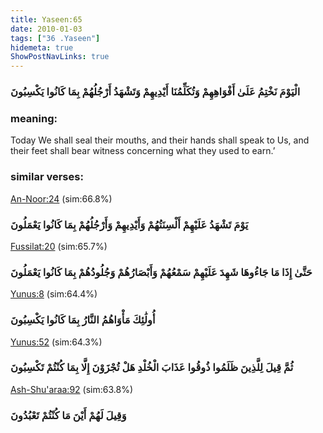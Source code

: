 ```yaml
---
title: Yaseen:65
date: 2010-01-03
tags: ["36 .Yaseen"]
hidemeta: true 
ShowPostNavLinks: true 
---
```

### الْيَوْمَ نَخْتِمُ عَلَىٰ أَفْوَاهِهِمْ وَتُكَلِّمُنَا أَيْدِيهِمْ وَتَشْهَدُ أَرْجُلُهُمْ بِمَا كَانُوا يَكْسِبُونَ
### meaning: 
Today We shall seal their mouths, and their hands shall speak to Us, and their feet shall bear witness concerning what they used to earn.’
### similar verses: 

[An-Noor:24](/24/24) (sim:66.8%)

### يَوْمَ تَشْهَدُ عَلَيْهِمْ أَلْسِنَتُهُمْ وَأَيْدِيهِمْ وَأَرْجُلُهُمْ بِمَا كَانُوا يَعْمَلُونَ

[Fussilat:20](/41/20) (sim:65.7%)

### حَتَّىٰ إِذَا مَا جَاءُوهَا شَهِدَ عَلَيْهِمْ سَمْعُهُمْ وَأَبْصَارُهُمْ وَجُلُودُهُمْ بِمَا كَانُوا يَعْمَلُونَ

[Yunus:8](/10/8) (sim:64.4%)

### أُولَٰئِكَ مَأْوَاهُمُ النَّارُ بِمَا كَانُوا يَكْسِبُونَ

[Yunus:52](/10/52) (sim:64.3%)

### ثُمَّ قِيلَ لِلَّذِينَ ظَلَمُوا ذُوقُوا عَذَابَ الْخُلْدِ هَلْ تُجْزَوْنَ إِلَّا بِمَا كُنْتُمْ تَكْسِبُونَ

[Ash-Shu'araa:92](/26/92) (sim:63.8%)

### وَقِيلَ لَهُمْ أَيْنَ مَا كُنْتُمْ تَعْبُدُونَ
